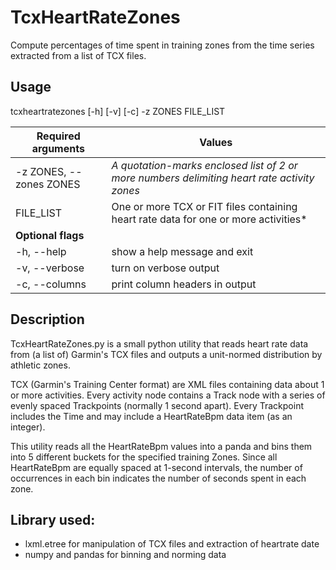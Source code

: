 
# TcxHeartRateZones

Compute percentages of time spent in training zones from the time series extracted from a list of TCX files.

## Usage

tcxheartratezones [-h] [-v] [-c] -z ZONES FILE_LIST  


Required arguments | Values
-------------------|-----------------
-z ZONES, --zones ZONES | *A quotation-marks enclosed list of 2 or more numbers delimiting heart rate activity zones*                          
FILE_LIST | One or more TCX or FIT files containing heart rate data for one or more activities* 
**Optional flags** | 
 -h, --help |show a help message and exit
 -v, --verbose | turn on verbose output
 -c, --columns | print column headers in output


## Description
TcxHeartRateZones.py is a small python utility that reads heart rate data from (a list of) Garmin's TCX files 
and outputs a unit-normed distribution by athletic zones.

 
TCX (Garmin's Training Center format) are XML files containing data  about 1 or more activities.
Every activity node contains a Track node with a series of evenly spaced
Trackpoints (normally 1 second apart). Every Trackpoint includes the Time 
and may include a HeartRateBpm data item (as an integer).

This utility reads all the HeartRateBpm values into a panda
and bins them into 5 different buckets for the specified training Zones.
Since all HeartRateBpm are equally spaced at 1-second intervals, 
the number of occurrences in each bin indicates the number of seconds
spent in each zone.

## Library used:
* lxml.etree for manipulation of TCX files and extraction of heartrate date
* numpy and pandas for binning and norming data 

